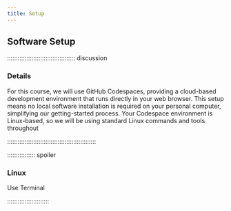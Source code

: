 ```yaml
---
title: Setup
---
```


<!--FIXME: Setup instructions live in this document. Please specify the tools and
the data sets the Learner needs to have installed.

## Data Sets


FIXME: place any data you want learners to use in `episodes/data` and then use
       a relative link ( [data zip file](data/lesson-data.zip) ) to provide a
       link to it, replacing the example.com link.

Download the [data zip file](https://example.com/FIXME) and unzip it to your Desktop -->

## Software Setup

::::::::::::::::::::::::::::::::::::::: discussion

### Details

For this course, we will use GitHub Codespaces, providing a cloud-based development environment that runs directly in your web browser.
This setup means no local software installation is required on your personal computer, simplifying our getting-started process.
Your Codespace environment is Linux-based, so we will be using standard Linux commands and tools throughout 

:::::::::::::::::::::::::::::::::::::::::::::::::::

:::::::::::::::: spoiler

### Linux

Use Terminal

::::::::::::::::::::::::

